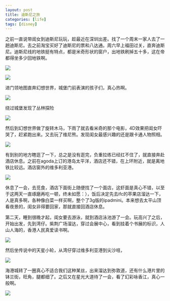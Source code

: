 ```yaml
---
layout: post
title: 迪斯尼之旅
categories: [life]
tags: [disney]
---
```


之前一直说带闺女到迪斯尼玩玩，趁最近在深圳出差。找了一个周末一家人去了一趟迪斯尼。去之前淘宝买好了迪斯尼的票和八达通。周六早上福田过关，直奔迪斯尼。迪斯尼线的地铁挺有特点，都是米奇形状的窗户，出地铁刷掉五十多，这在帝都得坐多少回地铁啊。

![](https://nuj3vq.bn1.livefilestore.com/y2p5yg9KshbjNAScd8sGionp82Yj2y0MGC3uDvR6UDfGr4nTA60Kaukouzj2nr-qtwc4xh_6JywzINqV43Ide115fIiq4MIWTSehkTOgeOSy40/IMG_20130718_195431_%E5%89%AF%E6%9C%AC.jpg?psid=1)

![](https://nuj3vq.bn1.livefilestore.com/y2p_WFrwpUHNbxXpRqRA6HxOnJo68BIGZS3HOJcKOKC-ydYZiKpXOD--9q_7L5zMmUBbLG-ptSsWOszS3DimHBWG7pwC1A2zyHC6hRxL3TjoJ4/IMG_2791_%E5%89%AF%E6%9C%AC%201.jpg?psid=1)

进门领地图直奔幻想世界，城堡门前表演的孩子们，真心热啊。

![](https://nuj3vq.bn1.livefilestore.com/y2p5TwxUQ0X2iN5AgJqX3QjTZ3zXQF_9qSuU6NaV3fOlYlkmZS1g-p4XFTfyNH0RN1DdZFDeFl4vHdNi8zeqo7R9UjJ9WDVMqMR5z4NT-56hfQ/IMG_2823_%E5%89%AF%E6%9C%AC%201.jpg?psid=1)

绕过城堡发现了丛林探险

![](https://nuj3vq.bn1.livefilestore.com/y2piJQCFFnpEi-lMfkz25wgmiCCxlOhjkcr2RQ48mNDVwIQJ6R8X8dmG1kKp4ZYZzliAy07YpZJvWysnd5xbCuUy0-LzgcCw2qjs1e7pan7f24/IMG_2826_%E5%89%AF%E6%9C%AC%201.jpg?psid=1)

然后到幻想世界做了旋转木马，下雨了就去看米奇的那个电影，4D效果把闺女吓哭了，赶紧跑出来。又去玩了维尼熊。发现闺女最感兴趣的还是跟卡通人物照相。

![](https://nuj3vq.bn1.livefilestore.com/y2pC5m2FWHJMUCJgc9FHM8sRTIZBjDaUJcKzbjUKuVKY5JPcCLu2Sf2pL99T8gMoWaCcg_up2vxBeJ_fyBL0ncZ19roNvDyQCtAFgAkAw4hGhs/IMG_2848_%E5%89%AF%E6%9C%AC%201.jpg?psid=1)

有到别的地方瞎逛了一下，总之是没有逛完，负重拉练已经扛不住了，就直接奔赴酒店休息。之前在agoda上订的港岛太平洋，酒店还不错，在上环附近，就是离地铁比较远。酒店窗外的维多利亚港。

![](https://nuj3vq.bn1.livefilestore.com/y2pgeWKNYUm7kLZ7ZiW1TrXBMJ0j2usyj6QdNqJtVPj9C33bdLiAfbavUNyw1WUgwO_OVOBAp0U0fniFpjQDXl60Ww6gJxcegVLdRc_21TRn8o/IMG_2897_%E5%89%AF%E6%9C%AC.jpg?psid=1)

休息了一会，去觅食，酒店下面街上随便找了一个面店，这虾面是真心不错，以至于这两天一直琢磨再吃一顿，终未如愿：），饭后决定先去ifc的苹果店溜达一下，人是真多啊，各种像白菜一样买啊，整个了3g版的ipadmini。本来想去太平山顶看夜景的，闺女非得要回家，那就直接回酒店休息。

第二天，睡到很晚才起，闺女要去游泳，就到酒店泳池游了一会。玩高兴了之后，开始出发，先到湾仔。紫荆广场溜达，穿过会展中心，看到挂着个书展的标识，人山人海的，香港人民真爱读书啊。

![](https://nuj3vq.bn1.livefilestore.com/y2pjx6VnkyiSFVrz-IEHWk_kr4SanKVugqal8iO4AoeXNySf_fFA3gyrIKp8plHBrXFffl6vbQ7rqqWwI9gnp_uY2fzHZmFSTDA_CcV_4Dnnk4/IMG_2917_%E5%89%AF%E6%9C%AC.jpg?psid=1)

然后坐传说中的天星小轮，从湾仔穿过维多利亚港到尖沙咀，

![](https://nuj3vq.bn1.livefilestore.com/y2pXuHjSFoCM6WVHWecA_pY36rA2i_T3iE6GiqjhCME8Tka0TUcHgeI8J-xKYbFLFfOP3r3TDlG9uoaDLDpwU77_b74ERjv3osPIqXwAroUX2w/IMG_2933_%E5%89%AF%E6%9C%AC.jpg?psid=1)

海港城转了一圈真心不适合我们这种某丝，出来溜达到弥敦道，还有什么港片里的钵兰街，旺角，腿都细了。之后又在星光大道待了一会，看了幻彩咏香江，真心一般啊。

![](https://nuj3vq.bn1.livefilestore.com/y2pVrTUOCyw3-rlci5OS7BLIMU76fZAAxxgrCSEnnaP42rc5meoldG78GOLj2uvYP5Q4y6gy6NdPYrzpbkDVvv8W889H617ALtBA_1ujQBXrTg/IMG_2984_%E5%89%AF%E6%9C%AC.jpg?psid=1)


